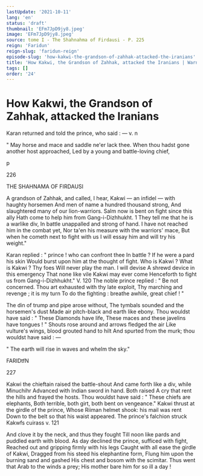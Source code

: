 ```yaml
---
lastUpdate: '2021-10-11'
lang: 'en'
status: 'draft'
thumbnail: 'EFm7JpD9jy8.jpeg'
image: 'EFm7JpD9jy8.jpeg'
source: tome I - The Shahnahma of Firdausi - P. 225
reign: 'Faridun'
reign-slug: 'faridun-reign'
episode-slug: 'how-kakwi-the-grandson-of-zahhak-attacked-the-iranians'
title: 'How Kakwi, the Grandson of Zahhak, attacked the Iranians | Warner | Shahnama'
tags: []
order: '24'
---
```


<!-- LTeX: language=en -->

# How Kakwi, the Grandson of Zahhak, attacked the Iranians

Karan returned and told the prince, who said : — v. n

" May horse and mace and saddle ne'er lack thee.
When thou hadst gone another host approached,
Led by a young and battle-loving chief,

p

226

THE SHAHNAMA OF FIRDAUSI

A grandson of Zahhak, and called, I hear,
Kakwi — an infidel — with haughty horsemen
And men of name a hundred thousand strong,
And slaughtered many of our lion-warriors.
Salm now is bent on fight since this ally
Hath come to help him from Gang-i-Dizhhukht. 1
They tell me that he is a warlike div,
In battle unappalled and strong of hand.
I have not reached him in the combat yet,
Nor ta'en his measure with the warriors' mace,
But when he cometh next to fight with us
I will essay him and will try his weight."

Karan replied : " prince ! who can confront thee
In battle ? If he were a pard his skin
Would burst upon him at the thought of fight.
Who is Kakwi ? What is Kakwi ? Thy foes
Will never play the man. I will devise
A shrewd device in this emergency
That none like vile Kakwi may ever come
Henceforth to fight us from Gang-i-Dizhhukht."
V. 120 The noble prince replied : " Be not concerned.
Thou art exhausted with thy late exploit,
Thy marching and revenge ; it is my turn
To do the fighting : breathe awhile, great chief ! "

The din of trump and pipe arose without,
The tymbals sounded and the horsemen's dust
Made air pitch-black and earth like ebony.
Thou wouldst have said : " These Diamonds have life,
These maces and these javelins have tongues ! "
Shouts rose around and arrows fledged the air
Like vulture's wings, blood grouted hand to hilt
And spurted from the murk; thou wouldst have
said : —

" The earth will rise in waves and whelm the sky."

FARIDtfN

227

Kakwi the chieftain raised the battle-shout
And came forth like a div, while Minuchihr
Advanced with Indian sword in hand. Both raised
A cry that rent the hills and frayed the hosts.
Thou wouldst have said : " These chiefs are elephants,
Both terrible, both girt, both bent on vengeance."
Kakwi thrust at the girdle of the prince,
Whose Riiman helmet shook: his mail was rent
Down to the belt so that his waist appeared.
The prince's falchion struck Kakwfs cuirass v. 121

And clove it by the neck, and thus they fought
Till noon like pards and puddled earth with blood.
As day declined the prince, sufficed with fight,
Reached out and gripping firmly with his legs
Caught with all ease the girdle of Kakwi,
Dragged from his steed his elephantine form,
Flung him upon the burning sand and gashed
His chest and bosom with the scimitar.
Thus went that Arab to the winds a prey;
His mother bare him for so ill a day !
